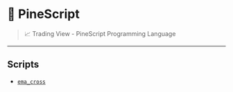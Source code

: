 # 🌲 PineScript

> 📈 Trading View - PineScript Programming Language

---

## Scripts

* [`ema_cross`](./ema_cross.md)